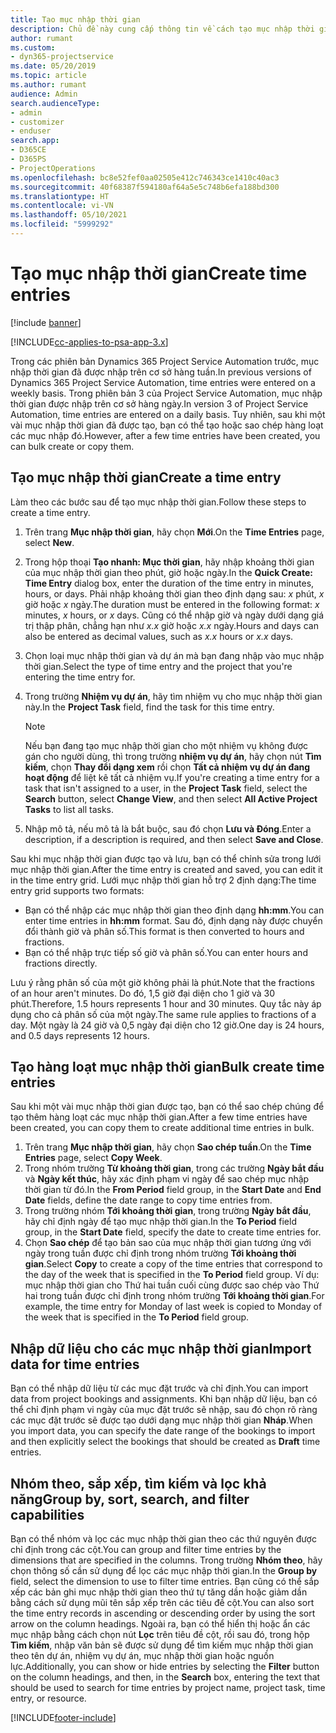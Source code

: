 ```yaml
---
title: Tạo mục nhập thời gian
description: Chủ đề này cung cấp thông tin về cách tạo mục nhập thời gian.
author: rumant
ms.custom:
- dyn365-projectservice
ms.date: 05/20/2019
ms.topic: article
ms.author: rumant
audience: Admin
search.audienceType:
- admin
- customizer
- enduser
search.app:
- D365CE
- D365PS
- ProjectOperations
ms.openlocfilehash: bc8e52fef0aa02505e412c746343ce1410c40ac3
ms.sourcegitcommit: 40f68387f594180af64a5e5c748b6efa188bd300
ms.translationtype: HT
ms.contentlocale: vi-VN
ms.lasthandoff: 05/10/2021
ms.locfileid: "5999292"
---
```

# <a name="create-time-entries"></a><span data-ttu-id="8e25a-103">Tạo mục nhập thời gian</span><span class="sxs-lookup"><span data-stu-id="8e25a-103">Create time entries</span></span>

[!include [banner](../includes/psa-now-project-operations.md)]

[!INCLUDE[cc-applies-to-psa-app-3.x](../includes/cc-applies-to-psa-app-3x.md)]

<span data-ttu-id="8e25a-104">Trong các phiên bản Dynamics 365 Project Service Automation trước, mục nhập thời gian đã được nhập trên cơ sở hàng tuần.</span><span class="sxs-lookup"><span data-stu-id="8e25a-104">In previous versions of Dynamics 365 Project Service Automation, time entries were entered on a weekly basis.</span></span> <span data-ttu-id="8e25a-105">Trong phiên bản 3 của Project Service Automation, mục nhập thời gian được nhập trên cơ sở hàng ngày.</span><span class="sxs-lookup"><span data-stu-id="8e25a-105">In version 3 of Project Service Automation, time entries are entered on a daily basis.</span></span> <span data-ttu-id="8e25a-106">Tuy nhiên, sau khi một vài mục nhập thời gian đã được tạo, bạn có thể tạo hoặc sao chép hàng loạt các mục nhập đó.</span><span class="sxs-lookup"><span data-stu-id="8e25a-106">However, after a few time entries have been created, you can bulk create or copy them.</span></span>

## <a name="create-a-time-entry"></a><span data-ttu-id="8e25a-107">Tạo mục nhập thời gian</span><span class="sxs-lookup"><span data-stu-id="8e25a-107">Create a time entry</span></span>

<span data-ttu-id="8e25a-108">Làm theo các bước sau để tạo mục nhập thời gian.</span><span class="sxs-lookup"><span data-stu-id="8e25a-108">Follow these steps to create a time entry.</span></span>

1. <span data-ttu-id="8e25a-109">Trên trang **Mục nhập thời gian**, hãy chọn **Mới**.</span><span class="sxs-lookup"><span data-stu-id="8e25a-109">On the **Time Entries** page, select **New**.</span></span>
2. <span data-ttu-id="8e25a-110">Trong hộp thoại **Tạo nhanh: Mục thời gian**, hãy nhập khoảng thời gian của mục nhập thời gian theo phút, giờ hoặc ngày.</span><span class="sxs-lookup"><span data-stu-id="8e25a-110">In the **Quick Create: Time Entry** dialog box, enter the duration of the time entry in minutes, hours, or days.</span></span> <span data-ttu-id="8e25a-111">Phải nhập khoảng thời gian theo định dạng sau: *x* phút, *x* giờ hoặc *x* ngày.</span><span class="sxs-lookup"><span data-stu-id="8e25a-111">The duration must be entered in the following format: *x* minutes, *x* hours, or *x* days.</span></span> <span data-ttu-id="8e25a-112">Cũng có thể nhập giờ và ngày dưới dạng giá trị thập phân, chẳng hạn như *x.x* giờ hoặc *x.x* ngày.</span><span class="sxs-lookup"><span data-stu-id="8e25a-112">Hours and days can also be entered as decimal values, such as *x.x* hours or *x.x* days.</span></span>
3. <span data-ttu-id="8e25a-113">Chọn loại mục nhập thời gian và dự án mà bạn đang nhập vào mục nhập thời gian.</span><span class="sxs-lookup"><span data-stu-id="8e25a-113">Select the type of time entry and the project that you're entering the time entry for.</span></span>
4. <span data-ttu-id="8e25a-114">Trong trường **Nhiệm vụ dự án**, hãy tìm nhiệm vụ cho mục nhập thời gian này.</span><span class="sxs-lookup"><span data-stu-id="8e25a-114">In the **Project Task** field, find the task for this time entry.</span></span>

    > [!NOTE]
    > <span data-ttu-id="8e25a-115">Nếu bạn đang tạo mục nhập thời gian cho một nhiệm vụ không được gán cho người dùng, thì trong trường **nhiệm vụ dự án**, hãy chọn nút **Tìm kiếm**, chọn **Thay đổi dạng xem** rồi chọn **Tất cả nhiệm vụ dự án đang hoạt động** để liệt kê tất cả nhiệm vụ.</span><span class="sxs-lookup"><span data-stu-id="8e25a-115">If you're creating a time entry for a task that isn't assigned to a user, in the **Project Task** field, select the **Search** button, select **Change View**, and then select **All Active Project Tasks** to list all tasks.</span></span>

5. <span data-ttu-id="8e25a-116">Nhập mô tả, nếu mô tả là bắt buộc, sau đó chọn **Lưu và Đóng**.</span><span class="sxs-lookup"><span data-stu-id="8e25a-116">Enter a description, if a description is required, and then select **Save and Close**.</span></span>

<span data-ttu-id="8e25a-117">Sau khi mục nhập thời gian được tạo và lưu, bạn có thể chỉnh sửa trong lưới mục nhập thời gian.</span><span class="sxs-lookup"><span data-stu-id="8e25a-117">After the time entry is created and saved, you can edit it in the time entry grid.</span></span> <span data-ttu-id="8e25a-118">Lưới mục nhập thời gian hỗ trợ 2 định dạng:</span><span class="sxs-lookup"><span data-stu-id="8e25a-118">The time entry grid supports two formats:</span></span>

- <span data-ttu-id="8e25a-119">Bạn có thể nhập các mục nhập thời gian theo định dạng **hh:mm**.</span><span class="sxs-lookup"><span data-stu-id="8e25a-119">You can enter time entries in **hh:mm** format.</span></span> <span data-ttu-id="8e25a-120">Sau đó, định dạng này được chuyển đổi thành giờ và phân số.</span><span class="sxs-lookup"><span data-stu-id="8e25a-120">This format is then converted to hours and fractions.</span></span>
- <span data-ttu-id="8e25a-121">Bạn có thể nhập trực tiếp số giờ và phân số.</span><span class="sxs-lookup"><span data-stu-id="8e25a-121">You can enter hours and fractions directly.</span></span>

<span data-ttu-id="8e25a-122">Lưu ý rằng phân số của một giờ không phải là phút.</span><span class="sxs-lookup"><span data-stu-id="8e25a-122">Note that the fractions of an hour aren't minutes.</span></span> <span data-ttu-id="8e25a-123">Do đó, 1,5 giờ đại diện cho 1 giờ và 30 phút.</span><span class="sxs-lookup"><span data-stu-id="8e25a-123">Therefore, 1.5 hours represents 1 hour and 30 minutes.</span></span> <span data-ttu-id="8e25a-124">Quy tắc này áp dụng cho cả phân số của một ngày.</span><span class="sxs-lookup"><span data-stu-id="8e25a-124">The same rule applies to fractions of a day.</span></span> <span data-ttu-id="8e25a-125">Một ngày là 24 giờ và 0,5 ngày đại diện cho 12 giờ.</span><span class="sxs-lookup"><span data-stu-id="8e25a-125">One day is 24 hours, and 0.5 days represents 12 hours.</span></span>

## <a name="bulk-create-time-entries"></a><span data-ttu-id="8e25a-126">Tạo hàng loạt mục nhập thời gian</span><span class="sxs-lookup"><span data-stu-id="8e25a-126">Bulk create time entries</span></span>

<span data-ttu-id="8e25a-127">Sau khi một vài mục nhập thời gian được tạo, bạn có thể sao chép chúng để tạo thêm hàng loạt các mục nhập thời gian.</span><span class="sxs-lookup"><span data-stu-id="8e25a-127">After a few time entries have been created, you can copy them to create additional time entries in bulk.</span></span>

1. <span data-ttu-id="8e25a-128">Trên trang **Mục nhập thời gian**, hãy chọn **Sao chép tuần**.</span><span class="sxs-lookup"><span data-stu-id="8e25a-128">On the **Time Entries** page, select **Copy Week**.</span></span>
2. <span data-ttu-id="8e25a-129">Trong nhóm trường **Từ khoảng thời gian**, trong các trường **Ngày bắt đầu** và **Ngày kết thúc**, hãy xác định phạm vi ngày để sao chép mục nhập thời gian từ đó.</span><span class="sxs-lookup"><span data-stu-id="8e25a-129">In the **From Period** field group, in the **Start Date** and **End Date** fields, define the date range to copy time entries from.</span></span>
3. <span data-ttu-id="8e25a-130">Trong trường nhóm **Tới khoảng thời gian**, trong trường **Ngày bắt đầu**, hãy chỉ định ngày để tạo mục nhập thời gian.</span><span class="sxs-lookup"><span data-stu-id="8e25a-130">In the **To Period** field group, in the **Start Date** field, specify the date to create time entries for.</span></span>
4. <span data-ttu-id="8e25a-131">Chọn **Sao chép** để tạo bản sao của mục nhập thời gian tương ứng với ngày trong tuần được chỉ định trong nhóm trường **Tới khoảng thời gian**.</span><span class="sxs-lookup"><span data-stu-id="8e25a-131">Select **Copy** to create a copy of the time entries that correspond to the day of the week that is specified in the **To Period** field group.</span></span> <span data-ttu-id="8e25a-132">Ví dụ: mục nhập thời gian cho Thứ hai tuần cuối cùng được sao chép vào Thứ hai trong tuần được chỉ định trong nhóm trường  **Tới khoảng thời gian**.</span><span class="sxs-lookup"><span data-stu-id="8e25a-132">For example, the time entry for Monday of last week is copied to Monday of the week that is specified in the **To Period** field group.</span></span>

## <a name="import-data-for-time-entries"></a><span data-ttu-id="8e25a-133">Nhập dữ liệu cho các mục nhập thời gian</span><span class="sxs-lookup"><span data-stu-id="8e25a-133">Import data for time entries</span></span>

<span data-ttu-id="8e25a-134">Bạn có thể nhập dữ liệu từ các mục đặt trước và chỉ định.</span><span class="sxs-lookup"><span data-stu-id="8e25a-134">You can import data from project bookings and assignments.</span></span> <span data-ttu-id="8e25a-135">Khi bạn nhập dữ liệu, bạn có thể chỉ định phạm vi ngày của mục đặt trước sẽ nhập, sau đó chọn rõ ràng các mục đặt trước sẽ được tạo dưới dạng mục nhập thời gian **Nháp**.</span><span class="sxs-lookup"><span data-stu-id="8e25a-135">When you import data, you can specify the date range of the bookings to import and then explicitly select the bookings that should be created as **Draft** time entries.</span></span>

## <a name="group-by-sort-search-and-filter-capabilities"></a><span data-ttu-id="8e25a-136">Nhóm theo, sắp xếp, tìm kiếm và lọc khả năng</span><span class="sxs-lookup"><span data-stu-id="8e25a-136">Group by, sort, search, and filter capabilities</span></span>

<span data-ttu-id="8e25a-137">Bạn có thể nhóm và lọc các mục nhập thời gian theo các thứ nguyên được chỉ định trong các cột.</span><span class="sxs-lookup"><span data-stu-id="8e25a-137">You can group and filter time entries by the dimensions that are specified in the columns.</span></span> <span data-ttu-id="8e25a-138">Trong trường **Nhóm theo**, hãy chọn thông số cần sử dụng để lọc các mục nhập thời gian.</span><span class="sxs-lookup"><span data-stu-id="8e25a-138">In the **Group by** field, select the dimension to use to filter time entries.</span></span> <span data-ttu-id="8e25a-139">Bạn cũng có thể sắp xếp các bản ghi mục nhập thời gian theo thứ tự tăng dần hoặc giảm dần bằng cách sử dụng mũi tên sắp xếp trên các tiêu đề cột.</span><span class="sxs-lookup"><span data-stu-id="8e25a-139">You can also sort the time entry records in ascending or descending order by using the sort arrow on the column headings.</span></span> <span data-ttu-id="8e25a-140">Ngoài ra, bạn có thể hiển thị hoặc ẩn các mục nhập bằng cách chọn nút **Lọc** trên tiêu đề cột, rồi sau đó, trong hộp **Tìm kiếm**, nhập văn bản sẽ được sử dụng để tìm kiếm mục nhập thời gian theo tên dự án, nhiệm vụ dự án, mục nhập thời gian hoặc nguồn lực.</span><span class="sxs-lookup"><span data-stu-id="8e25a-140">Additionally, you can show or hide entries by selecting the **Filter** button on the column headings, and then, in the **Search** box, entering the text that should be used to search for time entries by project name, project task, time entry, or resource.</span></span>


[!INCLUDE[footer-include](../includes/footer-banner.md)]
